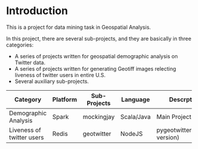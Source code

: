 # Introduction

This is a project for data mining task in Geospatial Analysis. 

In this project, there are several sub-projects, and they are basically in three 
categories:

* A series of projects written for geospatial demographic analysis on Twitter data.
* A series of projects written for generating Geotiff images relecting liveness of twitter users in entire U.S.
* Several auxiliary sub-projects.

|        Category             |Platform|    Sub-Projects  |    Language    |                    Descrption               |   Output   |
|-----------------------------|--------|------------------|----------------|---------------------------------------------|------------|
|   Demographic Analysis      | Spark  |     mockingjay   |   Scala/Java   |  Main Project of                            |     CSV    |
| Liveness of twitter users   | Redis  |     geotwitter   |   NodeJS       |  pygeotwitter(Python version)               |   Geotiff  |



